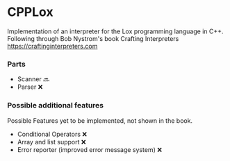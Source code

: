 # CPPLox
Implementation of an interpreter for the Lox programming language in C++.
Following through Bob Nystrom's book Crafting Interpreters <https://craftinginterpreters.com>

### Parts
- Scanner :soon:
- Parser :x:

### Possible additional features
Possible Features yet to be implemented, not shown in the book.
- Conditional Operators :x:
- Array and list support :x:
- Error reporter (improved error message system) :x: